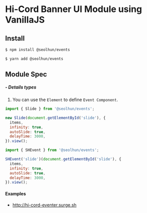 # Hi-Cord Banner UI Module using VanillaJS

## Install

```bash
$ npm install @seolhun/events
```

```bash
$ yarn add @seolhun/events
```

## Module Spec

##### - Details types

1. You can use the `Element` to define `Event Component`.

```js
import { Slide } from '@seolhun/events';

new Slide(document.getElementById('slide'), {
  items,
  infinity: true,
  autoSlide: true,
  delayTime: 3000,
}).view();
```

```js
import { SHEvent } from '@seolhun/events';

SHEvent('slide')(document.getElementById('slide'), {
  items,
  infinity: true,
  autoSlide: true,
  delayTime: 3000,
}).view();

```

#### Examples
- <a href='http://hi-cord-eventer.surge.sh' target='_blank' rel='noopener noreferrer'>http://hi-cord-eventer.surge.sh</a>